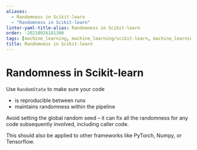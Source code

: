 ```yaml
---
aliases:
  - Randomness in Scikit-learn
  - "Randomness in Scikit-learn"
linter-yaml-title-alias: Randomness in Scikit-learn
order: -20210926181300
tags: [machine_learning, machine_learning/scikit-learn, machine_learning/pitfalls, programming]
title: Randomness in Scikit-learn
---
```


# Randomness in Scikit-learn

Use `RandomState` to make sure your code
- is reproducible between runs
- maintains randomness within the pipeline

Avoid setting the global random seed – it can fix all the randomness for any code subsequently involved, including caller code.

This should also be applied to other frameworks like PyTorch, Numpy, or Tensorflow.
